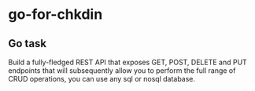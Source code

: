 # go-for-chkdin
## Go task 

Build a fully-fledged REST API that exposes GET, POST, DELETE and PUT endpoints that will subsequently allow you to perform the full range of CRUD operations, you can use any sql or nosql database.
